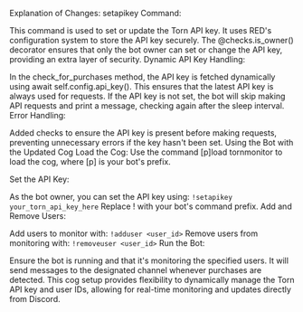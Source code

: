 Explanation of Changes:
setapikey Command:

This command is used to set or update the Torn API key. It uses RED's configuration system to store the API key securely.
The @checks.is_owner() decorator ensures that only the bot owner can set or change the API key, providing an extra layer of security.
Dynamic API Key Handling:

In the check_for_purchases method, the API key is fetched dynamically using await self.config.api_key(). This ensures that the latest API key is always used for requests.
If the API key is not set, the bot will skip making API requests and print a message, checking again after the sleep interval.
Error Handling:

Added checks to ensure the API key is present before making requests, preventing unnecessary errors if the key hasn't been set.
Using the Bot with the Updated Cog
Load the Cog: Use the command [p]load tornmonitor to load the cog, where [p] is your bot's prefix.

Set the API Key:

As the bot owner, you can set the API key using:
```!setapikey your_torn_api_key_here```
Replace ! with your bot's command prefix.
Add and Remove Users:

Add users to monitor with:
```!adduser <user_id>```
Remove users from monitoring with:
```!removeuser <user_id>```
Run the Bot:

Ensure the bot is running and that it's monitoring the specified users. It will send messages to the designated channel whenever purchases are detected.
This cog setup provides flexibility to dynamically manage the Torn API key and user IDs, allowing for real-time monitoring and updates directly from Discord.